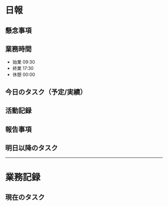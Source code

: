 # 日報

## 懸念事項

## 業務時間
- 始業 09:30
- 終業 17:30
- 休憩 00:00

## 今日のタスク（予定/実績）

## 活動記録

## 報告事項

## 明日以降のタスク

----

# 業務記録

## 現在のタスク
